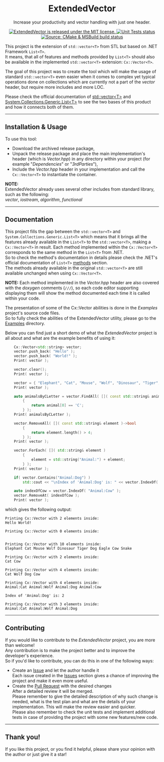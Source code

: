 <h1 align="center"> ExtendedVector </h1>
<p align="center">
    Increase your productivity and vector handling with just one header.
</p>
<p align="center">
    <a href="https://github.com/BartoszKlonowski/ExtendedVector/blob/main/LICENSE">
        <img src="https://img.shields.io/github/license/BartoszKlonowski/ExtendedVector?style=plastic" alt="ExtendedVector is released under the MIT license." />
    </a>
    <a href="https://github.com/BartoszKlonowski/ExtendedVector/actions/workflows/ExtendedVector-Tests.yml">
        <img src="https://img.shields.io/github/workflow/status/BartoszKlonowski/ExtendedVector/ExtendedVector-Tests?label=Tests&style=plastic" alt="Unit Tests status" />
    </a>
    <a href="https://github.com/BartoszKlonowski/ExtendedVector/actions/workflows/ExtendedVector-Source.yml">
        <img src="https://img.shields.io/github/workflow/status/BartoszKlonowski/ExtendedVector/ExtendedVector-Source?label=Build%3A%20CMake%20%26%20MSBuild&style=plastic" alt="Source: CMake & MSBuild build status" />
    </a>
</p>

This project is the extension of `std::vector<T>` from STL but based on .NET Framework `List<T>`.
<br/>It means, that all of features and methods provided by `List<T>` should also be available in the implemented `std::vector<T>` extension: `Cx::Vector<T>`.

The goal of this project was to create the tool which will make the usage of standard `std::vector<T>` even easier when it comes to complex yet typical operations done on collections which are currently not a part of the *vector* header, but require more includes and more LOC.

Please check the official documentation of [std::vector\<T>](https://en.cppreference.com/w/cpp/container/vector) and [System.Collections.Generic.List\<T>](https://docs.microsoft.com/en-us/dotnet/api/system.collections.generic.list-1?view=netframework-4.8) to see the two bases of this product and how it connects both of them.
  
---
  
## Installation & Usage ##

To use this tool:
* Download the archived release package,
* Unpack the release package and place the main implementation's header (which is *Vector.hpp*) in any directory within your project (for example "*Dependencies*" or "*3rdParties*"),
* Include the *Vector.hpp* header in your implementation and call the `Cx::Vector<T>` to instantiate the container.

**NOTE:**
<br/>ExtendedVector already uses several other includes from standard library, such as the following:
<br/>*vector*, *iostream*, *algorithm*, *functional*

---


## Documentation ##

This project fills the gap between the `std::vector<T>` and `System.Collections.Generic.List<T>` which means that it brings all the features already available in the `List<T>` to the `std::vector<T>`, making a `Cx::Vector<T>` in result.
Each method implemented within the `Cx::Vector<T>` corresponds to the same method in the `List<T>` from .NET.
<br/>So to check the method's documentation in details please check the .NET's official documentation of `List<T>` [methods](https://docs.microsoft.com/en-us/dotnet/api/system.collections.generic.list-1?view=netframework-4.8#methods) section.
<br/>The methods already available in the original `std::vector<T>` are still available unchanged when using `Cx::Vector<T>`.

**NOTE:** Each method implemented in the *Vector.hpp* header are also covered with the *doxygen* comments (`///`), so each code editor supporting displaying them will show the method documented each time it is called within your code.

The presentation of some of the Cx::Vector abilities is done in the *Examples* project's source code files.
<br/>So to fully check the abilities of the ExtendedVector utility, please go to the [Examples](https://github.com/BartoszKlonowski/ExtendedVector/tree/main/Examples) directory.

Below you can find just a short demo of what the *ExtendedVector* project is all about and what are the example benefits of using it:
```cpp
    Cx::Vector<std::string> vector;
    vector.push_back( "Hello" );
    vector.push_back( "World!" );
    Print( vector );

    vector.clear();
    Print( vector );

    vector = { "Elephant", "Cat", "Mouse", "Wolf", "Dinosaur", "Tiger", "Dog", "Eagle", "Cow", "Snake" };
    Print( vector );

    auto animalsByCLetter = vector.FindAll( []( const std::string& animal )->bool
        {
            return animal[0] == 'C';
        } );
    Print( animalsByCLetter );

    vector.RemoveAll( []( const std::string& element )->bool
        {
            return element.length() > 4;
        } );
    Print( vector );

    vector.ForEach( []( std::string& element )
        {
            element = std::string("Animal:") + element;
        } );
    Print( vector );

    if( vector.Contains("Animal:Dog") )
        std::cout << "\nIndex of 'Animal:Dog' is: " << vector.IndexOf( "Animal:Dog" ) << std::endl;

    auto indexOfCow = vector.IndexOf( "Animal:Cow" );
    vector.RemoveAt( indexOfCow );
    Print( vector );
```

which gives the following output:

```
Printing Cx::Vector with 2 elements inside:
Hello World!

Printing Cx::Vector with 0 elements inside:


Printing Cx::Vector with 10 elements inside:
Elephant Cat Mouse Wolf Dinosaur Tiger Dog Eagle Cow Snake

Printing Cx::Vector with 2 elements inside:
Cat Cow

Printing Cx::Vector with 4 elements inside:
Cat Wolf Dog Cow

Printing Cx::Vector with 4 elements inside:
Animal:Cat Animal:Wolf Animal:Dog Animal:Cow

Index of 'Animal:Dog' is: 2

Printing Cx::Vector with 3 elements inside:
Animal:Cat Animal:Wolf Animal:Dog
```

---

## Contributing ##

If you would like to contribute to the *ExtendedVector* project, you are more than welcome!
<br/>Any contribution is to make the project better and to improve the developer's experience.
<br/>So if you'd like to contribute, you can do this in one of the following ways:

* Create an [Issue](https://github.com/BartoszKlonowski/ExtendedVector/issues/new) and let the author handle it
<br/>Each issue created in the [Issues](https://github.com/BartoszKlonowski/ExtendedVector/issues) section gives a chance of improving the project and make it even more useful.
* Create the [Pull Request](https://github.com/BartoszKlonowski/ExtendedVector/compare) with the desired changes
<br/>After a detailed review it will be merged.
<br/>Please remember to give the detailed description of why such change is needed, what is the test plan and what are the details of your implementation. This will make the review easier and quicker.
<br/>Please also remember to check the unit tests and implement additional tests in case of providing the project with some new features/new code.

---

## Thank you! ##

If you like this project, or you find it helpful, please share your opinion with the author or just give it a star!
